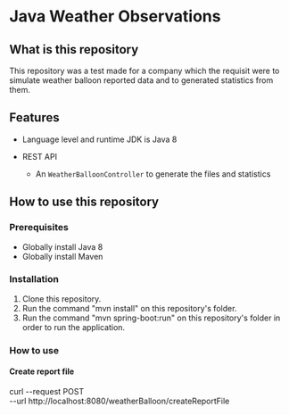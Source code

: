 # Java Weather Observations

## What is this repository

This repository was a test made for a company which the requisit were to simulate weather balloon reported data and to generated statistics from them.

## Features

* Language level and runtime JDK is Java 8

* REST API

    * An `WeatherBalloonController` to generate the files and statistics

## How to use this repository

### Prerequisites

* Globally install Java 8
* Globally install Maven

### Installation

1. Clone this repository.
2. Run the command "mvn install" on this repository's folder.
3. Run the command "mvn spring-boot:run" on this repository's folder in order to run the application.

### How to use
#### Create report file

curl --request POST \
  --url http://localhost:8080/weatherBalloon/createReportFile
